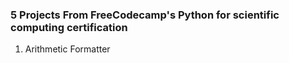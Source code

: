### 5 Projects From FreeCodecamp's Python for scientific computing certification
1. Arithmetic Formatter 
